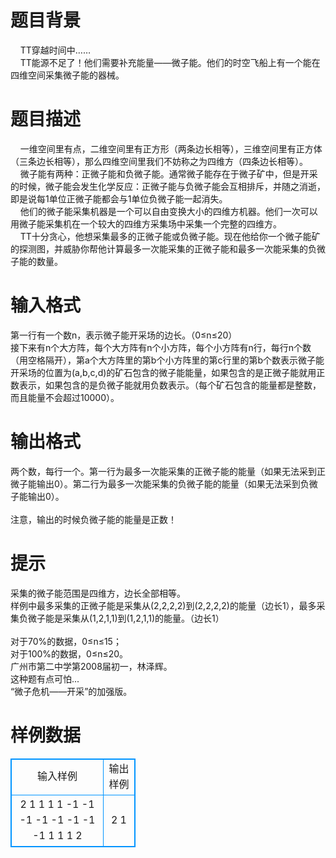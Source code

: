 # 

 
 # 题目背景 
&nbsp;&nbsp;&nbsp;&nbsp;TT穿越时间中……<BR>&nbsp;&nbsp;&nbsp;&nbsp;TT能源不足了！他们需要补充能量——微子能。他们的时空飞船上有一个能在四维空间采集微子能的器械。 

 
 # 题目描述 
&nbsp;&nbsp;&nbsp;&nbsp;一维空间里有点，二维空间里有正方形（两条边长相等），三维空间里有正方体（三条边长相等），那么四维空间里我们不妨称之为四维方（四条边长相等）。<BR>&nbsp;&nbsp;&nbsp;&nbsp;微子能有两种：正微子能和负微子能。通常微子能存在于微子矿中，但是开采的时候，微子能会发生化学反应：正微子能与负微子能会互相排斥，并随之消逝，即是说每1单位正微子能都会与1单位负微子能一起消失。<BR>&nbsp;&nbsp;&nbsp;&nbsp;他们的微子能采集机器是一个可以自由变换大小的四维方机器。他们一次可以用微子能采集机在一个较大的四维方采集场中采集一个完整的四维方。<BR>&nbsp;&nbsp;&nbsp;&nbsp;TT十分贪心，他想采集最多的正微子能或负微子能。现在他给你一个微子能矿的探测图，并威胁你帮他计算最多一次能采集的正微子能和最多一次能采集的负微子能的数量。 

 
 # 输入格式 
第一行有一个数n，表示微子能开采场的边长。（0≤n≤20）<BR>接下来有n个大方阵，每个大方阵有n个小方阵，每个小方阵有n行，每行n个数（用空格隔开），第a个大方阵里的第b个小方阵里的第c行里的第b个数表示微子能开采场的位置为(a,b,c,d)的矿石包含的微子能能量，如果包含的是正微子能就用正数表示，如果包含的是负微子能就用负数表示。（每个矿石包含的能量都是整数，而且能量不会超过10000）。<BR> 

 
 # 输出格式 
两个数，每行一个。第一行为最多一次能采集的正微子能的能量（如果无法采到正微子能输出0）。第二行为最多一次能采集的负微子能的能量（如果无法采到负微子能输出0）。<BR><BR>注意，输出的时候负微子能的能量是正数！ 

 
 # 提示 
采集的微子能范围是四维方，边长全部相等。<BR>样例中最多采集的正微子能是采集从(2,2,2,2)到(2,2,2,2)的能量（边长1），最多采集负微子能是采集从(1,2,1,1)到(1,2,1,1)的能量。（边长1）<BR><BR>对于70%的数据，0≤n≤15；<BR>对于100%的数据，0≤n≤20。<BR>广州市第二中学第2008届初一，林泽辉。<BR>这种题有点可怕...<BR>“微子危机——开采”的加强版。 
# 样例数据
<style>
        table,table tr th, table tr td { border:1px solid #0094ff; }
        table { width: 200px; min-height: 25px; line-height: 25px; text-align: center; border-collapse: collapse;}   
    </style>
<table>
	<tr>
		<td>输入样例</td>
		<td>输出样例</td>
	</tr>
<tr><td>2
1 1
1 1
-1 -1
-1 -1
-1 -1
-1 -1
1 1
1 2
</td><td>2
1
</td></tr></table>
